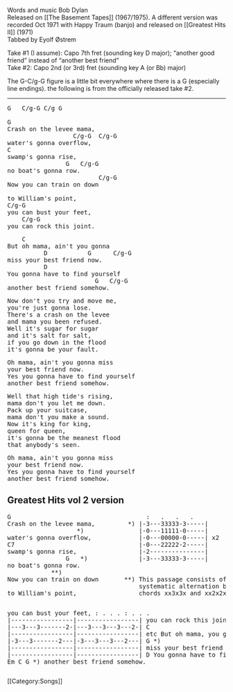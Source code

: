 Words and music Bob Dylan<br>
Released on [[The Basement Tapes]] (1967/1975). A different version
was recorded Oct 1971 with Happy Traum (banjo) and released on
[[Greatest Hits II]] (1971)<br>
Tabbed by Eyolf Østrem

Take #1 (I assume): Capo 7th fret (sounding key D major); “another
good friend” instead of “another best friend”<br>
Take #2: Capo 2nd (or 3rd) fret (sounding key A (or Bb) major)

The G-C/g-G figure is a little bit everywhere where there is a G
(especially line endings). the following is from the officially
released take #2.

----
<pre class="verse">
G   C/g-G C/g G

G
Crash on the levee mama,
                  C/g-G  C/g-G
water's gonna overflow,
C
swamp's gonna rise,
                G   C/g-G
no boat's gonna row.
                         C/g-G
Now you can train on down

to William's point,
C/g-G
you can bust your feet,
    C/g-G
you can rock this joint.
</pre>
<pre class="refrain">
    C
But oh mama, ain't you gonna
          D           G      C/g-G
miss your best friend now.
          D
You gonna have to find yourself
                        G   C/g-G
another best friend somehow.
</pre>

<pre class="verse">
Now don't you try and move me,
you're just gonna lose.
There's a crash on the levee
and mama you been refused.
Well it's sugar for sugar
and it's salt for salt,
if you go down in the flood
it's gonna be your fault.
</pre>

<pre class="refrain">
Oh mama, ain't you gonna miss
your best friend now.
Yes you gonna have to find yourself
another best friend somehow.
</pre>

<pre class="verse">
Well that high tide's rising,
mama don't you let me down.
Pack up your suitcase,
mama don't you make a sound.
Now it's king for king,
queen for queen,
it's gonna be the meanest flood
that anybody's seen.
</pre>

<pre class="refrain">
Oh mama, ain't you gonna miss
your best friend now.
Yes you gonna have to find yourself
another best friend somehow.
</pre>

<h2 class="songversion">Greatest Hits vol 2 version</h2>
<pre class="verse">
G                                     :   .   .   .
Crash on the levee mama,         *) |-3---33333-3-----|
                   *)               |-0---11111-0-----|
water's gonna overflow,             |-0---00000-0-----| x2
C7                                  |-0---22222-2-----|
swamp's gonna rise,                 |-2---------------|
                G   *)              |-3---33333-3-----|
no boat's gonna row.
            **)
Now you can train on down       **) This passage consists of a rather un-
                                    systematic alternation between the
to William's point,                 chords xx3x3x and xx2x2x, something like:

you can bust your feet,               :   .   .   .     :   .   .   .
                                    |-----------------|-----------------|
you can rock this joint.            |---3---3-------2-|---3---3---3---2-|
    C                               |-----------------|-----------------| etc
But oh mama, you gonna              |-3---3-------2---|-3---3---3---2---|
                      G     *)      |-----------------|-----------------|
miss your best friend now.          |-----------------|-----------------|
          D
You gonna have to find yourself
  Em         C          G   *)
another best friend somehow.
</pre>

[[Category:Songs]]